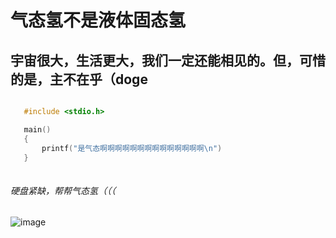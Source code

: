 # 气态氢不是液体固态氢

## 宇宙很大，生活更大，我们一定还能相见的。但，可惜的是，主不在乎（doge

 ```c

    #include <stdio.h>

    main()
    {
        printf("是气态啊啊啊啊啊啊啊啊啊啊啊啊啊啊\n")
    }
    
```

###### 硬盘紧缺，帮帮气态氢（（（

![image](https://user-images.githubusercontent.com/111329731/193461705-e09fcf12-8522-4a76-9158-2a2c7b15d30e.png)
